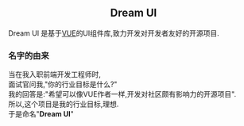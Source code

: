 <h2 align="center">Dream UI</h2>
<p>Dream UI 是基于<a href="https://github.com/vuejs/vue">VUE</a>的UI组件库,致力开发对开发者友好的开源项目.</p>
<h3>名字的由来</h3>
<p>当在我入职前端开发工程师时,<br/>
面试官问我,"你的行业目标是什么?"<br/>
我的回答是:"希望可以像VUE作者一样,开发对社区颇有影响力的开源项目".<br/>
所以,这个项目是我的行业目标,理想.<br/>
于是命名"<strong>Dream UI</strong>"
</p>
